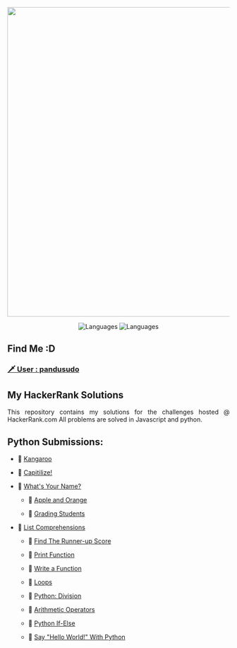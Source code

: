 <p align="center">
    <img width=700 src="https://i.imgur.com/YQnaKXf.png">
</p>

<p align="center">
  <img alt="Languages" src="https://img.shields.io/badge/Languages-JavaScript-brightgreen.svg?longCache=true&style=for-the-badge">
  <img alt="Languages" src="https://img.shields.io/badge/Languages-Python-blue.svg?longCache=true&style=for-the-badge">
</p>

## Find Me :D
### [ 🗡 User : pandusudo ](https://www.hackerrank.com/pandusudo)

## My HackerRank Solutions
<p align="justify">
This repository contains my solutions for the challenges hosted @ HackerRank.com
All problems are solved in Javascript and python.
</p>

## Python Submissions:

  - :green_book:
  [Kangaroo](https://github.com/pandusudo/CODEWARS)
  
  - :green_book:
  [Capitilize!](https://github.com/pandusudo/CODEWARS)

  - :green_book:
  [What's Your Name?](https://github.com/pandusudo/CODEWARS)
  
    - :green_book:
  [Apple and Orange](https://github.com/pandusudo/CODEWARS)
  
    - :green_book:
  [Grading Students](https://github.com/pandusudo/CODEWARS)

  - :green_book:
  [List Comprehensions](https://github.com/pandusudo/CODEWARS)
  
    - :green_book:
  [Find The Runner-up Score](https://github.com/pandusudo/CODEWARS)
  
    - :green_book:
  [Print Function](https://github.com/pandusudo/CODEWARS)
  
    - :green_book:
  [Write a Function](https://github.com/pandusudo/CODEWARS)
  
    - :green_book:
  [Loops](https://github.com/pandusudo/CODEWARS)
  
    - :green_book:
  [Python: Division](https://github.com/pandusudo/CODEWARS)
  
    - :green_book:
  [Arithmetic Operators](https://github.com/pandusudo/CODEWARS)
  
    - :green_book:
  [Python If-Else](https://github.com/pandusudo/CODEWARS)
  
    - :green_book:
  [Say "Hello World!" With Python](https://github.com/pandusudo/CODEWARS)
